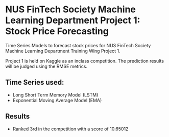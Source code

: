 # NUS FinTech Society Machine Learning Department Project 1: Stock Price Forecasting
Time Series Models to forecast stock prices for NUS FinTech Society Machine Learning Department Training Wing Project 1.

Project 1 is held on Kaggle as an inclass competition. The prediction results will be judged using the RMSE metrics.

## Time Series used:
- Long Short Term Memory Model (LSTM)
- Exponential Moving Average Model (EMA)

## Results
- Ranked 3rd in the competition with a score of 10.65012
